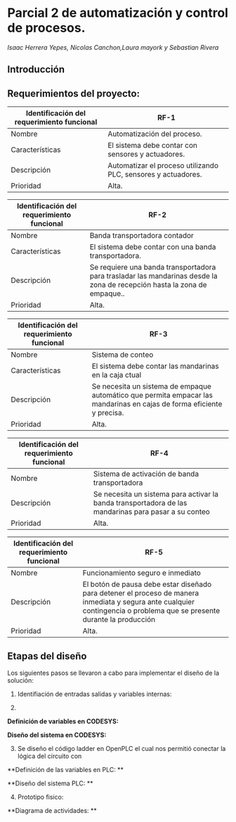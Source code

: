 # Parcial 2 de automatización y control de procesos.

*Isaac Herrera Yepes, Nicolas Canchon,Laura mayork y Sebastian Rivera*

## Introducción 



## Requerimientos del proyecto:

|Identificación del requerimiento funcional|RF-1|
|------------------------------------------|----|
|Nombre|Automatización del proceso.|
|Características|El sistema debe contar con sensores y actuadores.|
|Descripción|Automatizar el proceso utilizando PLC, sensores y actuadores.|
|Prioridad|Alta.|

|Identificación del requerimiento funcional|RF-2|
|------------------------------------------|----|
|Nombre|Banda transportadora contador|
|Características|El sistema debe contar con una banda transportadora.|
|Descripción|Se requiere una banda transportadora para trasladar las mandarinas desde la zona de recepción hasta la zona de empaque..|
|Prioridad|Alta.|

|Identificación del requerimiento funcional|RF-3|
|------------------------------------------|----|
|Nombre|Sistema de conteo|
|Características|El sistema debe contar las mandarinas en la caja ctual|
|Descripción| Se necesita un sistema de empaque automático que permita empacar las mandarinas en cajas de forma eficiente y precisa. |
|Prioridad|Alta.|

|Identificación del requerimiento funcional|RF-4|
|------------------------------------------|----|
|Nombre|Sistema de activación de banda transportadora|
|Descripción|Se necesita un sistema para activar la banda transportadora de las mandarinas para pasar a su conteo |
|Prioridad|Alta.|

|Identificación del requerimiento funcional|RF-5|
|------------------------------------------|----|
|Nombre|Funcionamiento seguro e inmediato|
|Descripción|El botón de pausa debe estar diseñado para detener el proceso de manera inmediata y segura ante cualquier contingencia o problema que se presente durante la producción |
|Prioridad|Alta.|

## Etapas del diseño


Los siguientes pasos se llevaron a cabo para implementar el diseño de la solución:

1.	Identifiación de entradas salidas y variables internas:

2.	

**Definición de variables en CODESYS:**




 
**Diseño del sistema en CODESYS:**
 





3.	Se diseño el código ladder en OpenPLC el cual nos permitió conectar la lógica del circuito con 

**Definición de las variables en PLC: **
   


**Diseño del sistema PLC: **


 

4.	Prototipo fisico: 





**Diagrama de actividades: **

